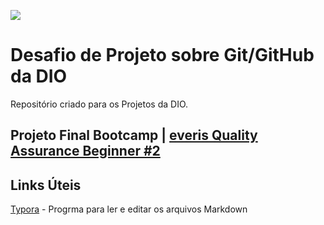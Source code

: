 ![](https://1.bp.blogspot.com/-naGOYdoM-OY/YPI7RG-upDI/AAAAAAAAA_Q/F0nAxe8qlOI21iwX2Pj051BAkyU0y2AcQCLcBGAsYHQ/s2335/DIO.png)

# Desafio de Projeto sobre Git/GitHub da DIO
Repositório criado para os Projetos da DIO.

## Projeto Final Bootcamp | [everis Quality Assurance Beginner #2](https://github.com/abalsantana/dio-desafio-repository-github/tree/master)

## Links Úteis
[Typora](https://typora.io/) - Progrma para ler e editar os arquivos Markdown

